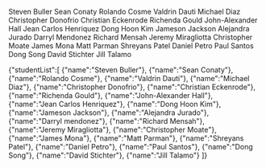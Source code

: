 Steven Buller
Sean Conaty
Rolando Cosme
Valdrin Dauti
Michael Diaz
Christopher Donofrio
Christian Eckenrode
Richenda Gould 
John-Alexander Hall
Jean Carlos Henriquez
Dong Hoon Kim
Jameson Jackson
Alejandra Jurado
Darryl Mendonez
Richard Mensah
Jeremy Miragliotta
Christopher Moate
James Mona
Matt Parman
Shreyans Patel
Daniel Petro
Paul Santos
Dong Song
David Stichter
Jill Talamo




{"studentList":[
    {"name":"Steven Buller"},
    {"name":"Sean Conaty"},
    {"name":"Rolando Cosme"},
    {"name":"Valdrin Dauti"},
    {"name":"Michael Diaz"},
    {"name":"Christopher Donofrio"},
    {"name":"Christian Eckenrode"},
    {"name":"Richenda Gould"},
    {"name":"John-Alexander Hall"},
    {"name":"Jean Carlos Henriquez"},
    {"name":"Dong Hoon Kim"},
    {"name":"Jameson Jackson"},
    {"name":"Alejandra Jurado"},
    {"name":"Darryl mendonez"},
    {"name":"Richard Mensah"},
    {"name":"Jeremy Miragliotta"},
    {"name":"Christopher Moate"},
    {"name":"James Mona"},
    {"name":"Matt Parman"},
    {"name":"Shreyans Patel"},
    {"name":"Daniel Petro"},
    {"name":"Paul Santos"},
    {"name":"Dong Song"},
    {"name":"David Stichter"},
    {"name":"Jill Talamo"}
]}